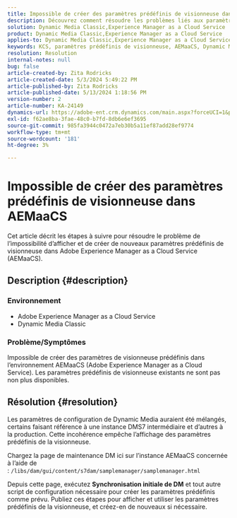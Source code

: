 ```yaml
---
title: Impossible de créer des paramètres prédéfinis de visionneuse dans AEMaaCS
description: Découvrez comment résoudre les problèmes liés aux paramètres de visionneuse prédéfinis sur AEMaaCS.
solution: Dynamic Media Classic,Experience Manager as a Cloud Service
product: Dynamic Media Classic,Experience Manager as a Cloud Service
applies-to: Dynamic Media Classic,Experience Manager as a Cloud Service
keywords: KCS, paramètres prédéfinis de visionneuse, AEMaaCS, Dynamic Media Classic, Experience Manager
resolution: Resolution
internal-notes: null
bug: false
article-created-by: Zita Rodricks
article-created-date: 5/3/2024 5:49:22 PM
article-published-by: Zita Rodricks
article-published-date: 5/13/2024 1:18:56 PM
version-number: 2
article-number: KA-24149
dynamics-url: https://adobe-ent.crm.dynamics.com/main.aspx?forceUCI=1&pagetype=entityrecord&etn=knowledgearticle&id=d4a1e376-7509-ef11-9f8a-6045bd026dc7
exl-id: f62ae8ba-3fae-48c0-b7fd-8db6e6ef3695
source-git-commit: 985fa3944c0472a7eb30b5a11ef87add28ef9774
workflow-type: tm+mt
source-wordcount: '181'
ht-degree: 3%

---
```


# Impossible de créer des paramètres prédéfinis de visionneuse dans AEMaaCS


Cet article décrit les étapes à suivre pour résoudre le problème de l’impossibilité d’afficher et de créer de nouveaux paramètres prédéfinis de visionneuse dans Adobe Experience Manager as a Cloud Service (AEMaaCS).

## Description {#description}


### <b>Environnement</b>

- Adobe Experience Manager as a Cloud Service
- Dynamic Media Classic




### Problème/Symptômes

Impossible de créer des paramètres de visionneuse prédéfinis dans l’environnement AEMaaCS (Adobe Experience Manager as a Cloud Service). Les paramètres prédéfinis de visionneuse existants ne sont pas non plus disponibles.


## Résolution {#resolution}


Les paramètres de configuration de Dynamic Media auraient été mélangés, certains faisant référence à une instance DMS7 intermédiaire et d’autres à la production. Cette incohérence empêche l’affichage des paramètres prédéfinis de la visionneuse.

Chargez la page de maintenance DM ici sur l’instance AEMaaCS concernée à l’aide de : `/libs/dam/gui/content/s7dam/samplemanager/samplemanager.html`

Depuis cette page, exécutez <b>Synchronisation initiale de DM</b> et tout autre script de configuration nécessaire pour créer les paramètres prédéfinis comme prévu. Publiez ces étapes pour afficher et utiliser les paramètres prédéfinis de la visionneuse, et créez-en de nouveaux si nécessaire.
